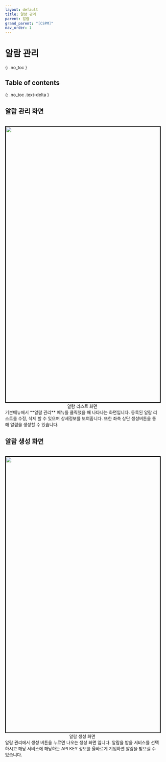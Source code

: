 ```yaml
---
layout: default
title: 알람 관리
parent: 알람
grand_parent: "[CSPM]"
nav_order: 1
---
```


# 알람 관리
{: .no_toc }
<br>

## Table of contents
{: .no_toc .text-delta }

## 알람 관리 화면
<br>
<center>
    <img
        src="../../../../assets/images/알람 관리2.png"
        width="1600"
        height="900"
        style="border: 2px solid black;"
    />
    <figcaption>알람 리스트 화면</figcaption>
</center>
기본메뉴에서 **알람 관리** 메뉴를 클릭했을 때 나타나는 화면입니다.
등록된 알람 리스트를 수정, 삭제 할 수 있으며 상세정보를 보여줍니다.
또한 좌측 상단 생성버튼을 통해 알람을 생성할 수 있습니다.

## 알람 생성 화면
<br>
<center>
    <img
        src="../../../../assets/images/알람 관리1.png"
        width="1600"
        height="900"
        style="border: 2px solid black;"
    />
    <figcaption>알람 생성 화면</figcaption>
</center>
알람 관리에서 생성 버튼을 누르면 나오는 생성 화면 입니다.
알람을 받을 서비스를 선택하시고 해당 서비스에 해당하는 API KEY 정보를 올바르게 기입하면 알람을 받으실 수 있습니다.